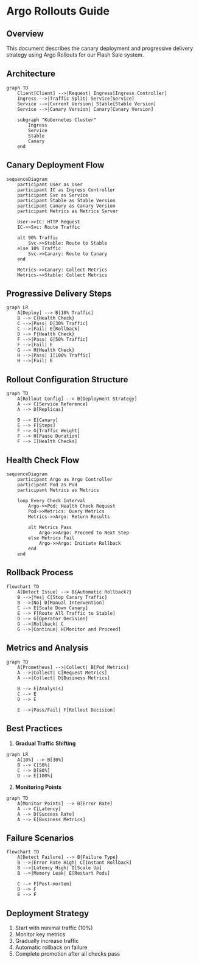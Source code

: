 # Argo Rollouts Guide

## Overview
This document describes the canary deployment and progressive delivery strategy using Argo Rollouts for our Flash Sale system.

## Architecture
```mermaid
graph TD
    Client[Client] -->|Request| Ingress[Ingress Controller]
    Ingress -->|Traffic Split| Service[Service]
    Service -->|Current Version| Stable[Stable Version]
    Service -->|Canary Version| Canary[Canary Version]
    
    subgraph "Kubernetes Cluster"
        Ingress
        Service
        Stable
        Canary
    end
```

## Canary Deployment Flow
```mermaid
sequenceDiagram
    participant User as User
    participant IC as Ingress Controller
    participant Svc as Service
    participant Stable as Stable Version
    participant Canary as Canary Version
    participant Metrics as Metrics Server
    
    User->>IC: HTTP Request
    IC->>Svc: Route Traffic
    
    alt 90% Traffic
        Svc->>Stable: Route to Stable
    else 10% Traffic
        Svc->>Canary: Route to Canary
    end
    
    Metrics->>Canary: Collect Metrics
    Metrics->>Stable: Collect Metrics
```

## Progressive Delivery Steps
```mermaid
graph LR
    A[Deploy] --> B[10% Traffic]
    B --> C{Health Check}
    C -->|Pass| D[30% Traffic]
    C -->|Fail| E[Rollback]
    D --> F{Health Check}
    F -->|Pass| G[50% Traffic]
    F -->|Fail| E
    G --> H{Health Check}
    H -->|Pass| I[100% Traffic]
    H -->|Fail| E
```

## Rollout Configuration Structure
```mermaid
graph TD
    A[Rollout Config] --> B[Deployment Strategy]
    A --> C[Service Reference]
    A --> D[Replicas]
    
    B --> E[Canary]
    E --> F[Steps]
    F --> G[Traffic Weight]
    F --> H[Pause Duration]
    F --> I[Health Checks]
```

## Health Check Flow
```mermaid
sequenceDiagram
    participant Argo as Argo Controller
    participant Pod as Pod
    participant Metrics as Metrics
    
    loop Every Check Interval
        Argo->>Pod: Health Check Request
        Pod->>Metrics: Query Metrics
        Metrics->>Argo: Return Results
        
        alt Metrics Pass
            Argo->>Argo: Proceed to Next Step
        else Metrics Fail
            Argo->>Argo: Initiate Rollback
        end
    end
```

## Rollback Process
```mermaid
flowchart TD
    A[Detect Issue] --> B{Automatic Rollback?}
    B -->|Yes| C[Stop Canary Traffic]
    B -->|No| D[Manual Intervention]
    C --> E[Scale Down Canary]
    E --> F[Route All Traffic to Stable]
    D --> G[Operator Decision]
    G -->|Rollback| C
    G -->|Continue| H[Monitor and Proceed]
```

## Metrics and Analysis
```mermaid
graph TD
    A[Prometheus] -->|Collect| B[Pod Metrics]
    A -->|Collect| C[Request Metrics]
    A -->|Collect| D[Business Metrics]
    
    B --> E[Analysis]
    C --> E
    D --> E
    
    E -->|Pass/Fail| F[Rollout Decision]
```

## Best Practices
1. **Gradual Traffic Shifting**
```mermaid
graph LR
    A[10%] --> B[30%]
    B --> C[50%]
    C --> D[80%]
    D --> E[100%]
```

2. **Monitoring Points**
```mermaid
graph TD
    A[Monitor Points] --> B[Error Rate]
    A --> C[Latency]
    A --> D[Success Rate]
    A --> E[Business Metrics]
```

## Failure Scenarios
```mermaid
flowchart TD
    A[Detect Failure] --> B{Failure Type}
    B -->|Error Rate High| C[Instant Rollback]
    B -->|Latency High| D[Scale Up]
    B -->|Memory Leak| E[Restart Pods]
    
    C --> F[Post-mortem]
    D --> F
    E --> F
```

## Deployment Strategy
1. Start with minimal traffic (10%)
2. Monitor key metrics
3. Gradually increase traffic
4. Automatic rollback on failure
5. Complete promotion after all checks pass